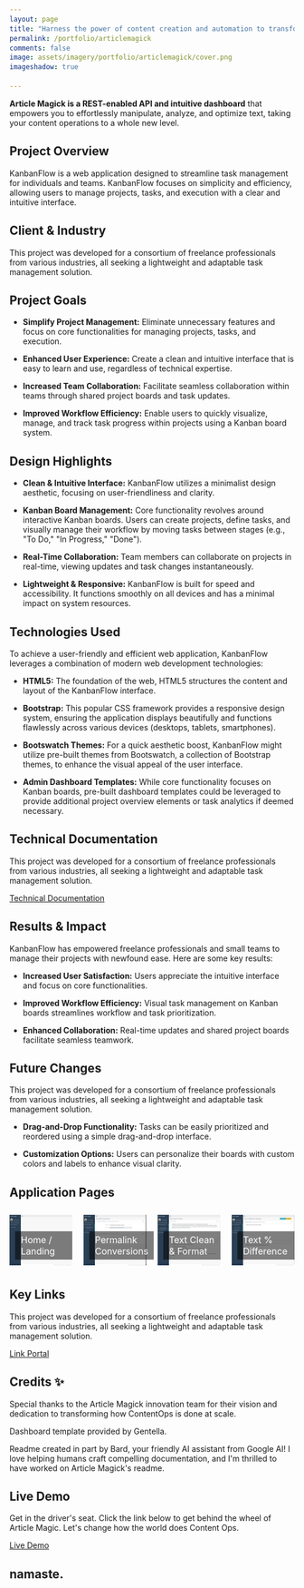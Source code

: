 ```yaml
---
layout: page
title: "Harness the power of content creation and automation to transform your ContentOps"
permalink: /portfolio/articlemagick
comments: false
image: assets/imagery/portfolio/articlemagick/cover.png
imageshadow: true

---
```


**Article Magick is a REST-enabled API and intuitive dashboard** that empowers you to effortlessly manipulate, analyze, and optimize text, taking your content operations to a whole new level.

## Project Overview

KanbanFlow is a web application designed to streamline task management for individuals and teams. KanbanFlow focuses on simplicity and efficiency, allowing users to manage projects, tasks, and execution with a clear and intuitive interface.

## Client & Industry

This project was developed for a consortium of freelance professionals from various industries, all seeking a lightweight and adaptable task management solution. 

## Project Goals

* **Simplify Project Management:**  Eliminate unnecessary features and focus on core functionalities for managing projects, tasks, and execution.

* **Enhanced User Experience:** Create a clean and intuitive interface that is easy to learn and use, regardless of technical expertise.

* **Increased Team Collaboration:**  Facilitate seamless collaboration within teams through shared project boards and task updates.

* **Improved Workflow Efficiency:**  Enable users to quickly visualize, manage, and track task progress within projects using a Kanban board system.

## Design Highlights

* **Clean & Intuitive Interface:**  KanbanFlow utilizes a minimalist design aesthetic, focusing on user-friendliness and clarity.

* **Kanban Board Management:** Core functionality revolves around interactive Kanban boards. Users can create projects, define tasks, and visually manage their workflow by moving tasks between stages (e.g., "To Do," "In Progress," "Done").

* **Real-Time Collaboration:** Team members can collaborate on projects in real-time, viewing updates and task changes instantaneously.

* **Lightweight & Responsive:**  KanbanFlow is built for speed and accessibility. It functions smoothly on all devices and has a minimal impact on system resources.

## Technologies Used

To achieve a user-friendly and efficient web application, KanbanFlow leverages a combination of modern web development technologies:

* **HTML5:** The foundation of the web, HTML5 structures the content and layout of the KanbanFlow interface.

* **Bootstrap:** This popular CSS framework provides a responsive design system, ensuring the application displays beautifully and functions flawlessly across various devices (desktops, tablets, smartphones).

* **Bootswatch Themes:**  For a quick aesthetic boost, KanbanFlow might utilize pre-built themes from Bootswatch, a collection of Bootstrap themes, to enhance the visual appeal of the user interface.

* **Admin Dashboard Templates:**  While core functionality focuses on Kanban boards, pre-built dashboard templates could be leveraged to provide additional project overview elements or task analytics if deemed necessary. 

## Technical Documentation

This project was developed for a consortium of freelance professionals from various industries, all seeking a lightweight and adaptable task management solution. 

<a class="btn btn-primary" href="https://docs.articlemagick.softwareshinobi.digital">Technical Documentation</a>

## Results & Impact

KanbanFlow has empowered freelance professionals and small teams to manage their projects with newfound ease. Here are some key results:

* **Increased User Satisfaction:** Users appreciate the intuitive interface and focus on core functionalities.

* **Improved Workflow Efficiency:** Visual task management on Kanban boards streamlines workflow and task prioritization.

* **Enhanced Collaboration:** Real-time updates and shared project boards facilitate seamless teamwork.

## Future Changes

This project was developed for a consortium of freelance professionals from various industries, all seeking a lightweight and adaptable task management solution. 

* **Drag-and-Drop Functionality:** Tasks can be easily prioritized and reordered using a simple drag-and-drop interface.

* **Customization Options:**  Users can personalize their boards with custom colors and labels to enhance visual clarity.

## Application Pages

<style>

  .image-container {
    display: flex;
    flex-wrap: wrap;
    justify-content: space-between;
    margin: 0 -10px; /* Adjust margin as needed */
  }

  .image-container .image-item {
    flex: 0 0 calc(25% - 20px); /* Adjust width as needed */
    margin: 10px; /* Adjust margin as needed */
    max-width: 100%;
    height: auto;
    position: relative;
  }

  .image-container img {
    width: 100%;
    height: auto;
    display: block;
  }

  .image-text {
    position: absolute;
    bottom: 10px;
    left: 10px;
    color: white;
    font-size: 16px;
    background: rgba(0, 0, 0, 0.5);
    padding: 5px 10px;
  }

  @media (max-width: 768px) {
    .image-container .image-item {
      flex: 0 0 calc(50% - 20px); /* Adjust width as needed for smaller screens */
    }
  }

</style>

<div class="image-container">
  <div class="image-item">
    <a href="https://articlemagick.softwareshinobi.digital/dashboard/index.html" target="_blank">
      <img src="/assets/imagery/portfolio/articlemagick/screens/screen1.jpg" alt="Image 1">
      <div class="image-text">Home / Landing</div>
    </a>
  </div>
  <div class="image-item">
    <a href="https://articlemagick.softwareshinobi.digital/dashboard/article-magick-permalink.html" target="_blank">
      <img src="/assets/imagery/portfolio/articlemagick/screens/screen2.jpg" alt="Image 2">
      <div class="image-text">Permalink Conversions</div>
    </a>
  </div>
  <div class="image-item">
    <a href="https://articlemagick.softwareshinobi.digital/dashboard/clean-format-text.html" target="_blank">
      <img src="/assets/imagery/portfolio/articlemagick/screens/screen3.jpg" alt="Image 3">
      <div class="image-text">Text Clean & Format
</div>
    </a>
  </div>
  <div class="image-item">
    <a href="https://articlemagick.softwareshinobi.digital/dashboard/rewrite-percent-difference.html" target="_blank">
      <img src="/assets/imagery/portfolio/articlemagick/screens/screen4.jpg" alt="Image 4">
      <div class="image-text">Text % Difference</div>
    </a>
  </div>
</div>

## Key Links

This project was developed for a consortium of freelance professionals from various industries, all seeking a lightweight and adaptable task management solution. 

<a class="btn btn-primary" href="https://links.articlemagick.softwareshinobi.digital">Link Portal</a>

## Credits ✨

Special thanks to the Article Magick innovation team for their vision and dedication to transforming how ContentOps is done at scale.

Dashboard template provided by Gentella.

Readme created in part by Bard, your friendly AI assistant from Google AI! I love helping humans craft compelling documentation, and I'm thrilled to have worked on Article Magick's readme.

## Live Demo

Get in the driver's seat. Click the link below to get behind the wheel of Article Magic. Let's change how the world does Content Ops.

<a class="btn btn-primary" href="https://articlemagick.softwareshinobi.digital/dashboard/rewrite-percent-difference.html">Live Demo</a>

## namaste.

